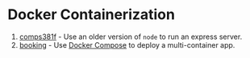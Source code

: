 # Docker Containerization
1. [comps381f](comps381f) - Use an older version of `node` to run an express server.
1. [booking](booking) - Use [Docker Compose](https://docs.docker.com/compose/) to deploy a multi-container app.
